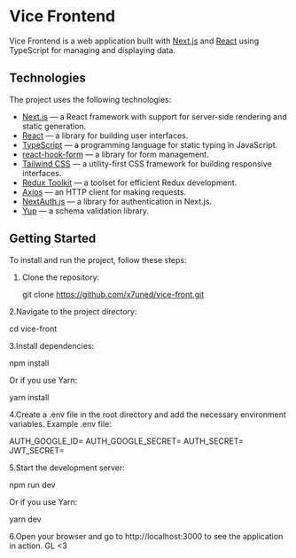 # Vice Frontend

Vice Frontend is a web application built with [Next.js](https://nextjs.org/) and [React](https://reactjs.org/) using TypeScript for managing and displaying data.

## Technologies

The project uses the following technologies:

- [Next.js](https://nextjs.org/) — a React framework with support for server-side rendering and static generation.
- [React](https://reactjs.org/) — a library for building user interfaces.
- [TypeScript](https://www.typescriptlang.org/) — a programming language for static typing in JavaScript.
- [react-hook-form](https://react-hook-form.com/) — a library for form management.
- [Tailwind CSS](https://tailwindcss.com/) — a utility-first CSS framework for building responsive interfaces.
- [Redux Toolkit](https://redux-toolkit.js.org/) — a toolset for efficient Redux development.
- [Axios](https://axios-http.com/) — an HTTP client for making requests.
- [NextAuth.js](https://next-auth.js.org/) — a library for authentication in Next.js.
- [Yup](https://github.com/jquense/yup) — a schema validation library.

## Getting Started

To install and run the project, follow these steps:

1. Clone the repository:
   
   git clone https://github.com/x7uned/vice-front.git
   
2.Navigate to the project directory:

  cd vice-front

3.Install dependencies:

  npm install

Or if you use Yarn:

  yarn install

4.Create a .env file in the root directory and add the necessary environment variables. Example .env file:

  AUTH_GOOGLE_ID=
  AUTH_GOOGLE_SECRET=
  AUTH_SECRET=
  JWT_SECRET=

5.Start the development server:

  npm run dev

  Or if you use Yarn:

  yarn dev

6.Open your browser and go to http://localhost:3000 to see the application in action. GL <3
